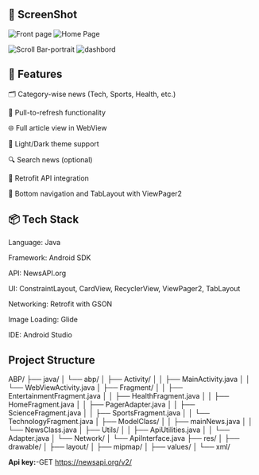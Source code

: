 ## 📸 ScreenShot 
![Front page](https://github.com/user-attachments/assets/0a7ffcad-092a-4f92-923f-e3a8df7796eb)   ![Home Page](https://github.com/user-attachments/assets/907ef6b8-2953-49ff-9a1d-884928799fd5)  

![Scroll Bar-portrait](https://github.com/user-attachments/assets/c642f5f3-cb7e-4a7f-bff3-da98660479af)     ![dashbord](https://github.com/user-attachments/assets/9115da22-c1db-4f1e-9d0a-231e8043638c)



## 📄 Features
🗂️ Category-wise news (Tech, Sports, Health, etc.)

🔄 Pull-to-refresh functionality

🌐 Full article view in WebView

🌙 Light/Dark theme support

🔍 Search news (optional)

📡 Retrofit API integration

🧭 Bottom navigation and TabLayout with ViewPager2

## 📦 Tech Stack
Language: Java

Framework: Android SDK

API: NewsAPI.org

UI: ConstraintLayout, CardView, RecyclerView, ViewPager2, TabLayout

Networking: Retrofit with GSON

Image Loading: Glide

IDE: Android Studio

## Project Structure
ABP/
├── java/
│ └── abp/
│ ├── Activity/
│ │ ├── MainActivity.java
│ │ └── WebViewActivity.java
│ ├── Fragment/
│ │ ├── EntertainmentFragment.java
│ │ ├── HealthFragment.java
│ │ ├── HomeFragment.java
│ │ ├── PagerAdapter.java
│ │ ├── ScienceFragment.java
│ │ ├── SportsFragment.java
│ │ └── TechnologyFragment.java
│ ├── ModelClass/
│ │ ├── mainNews.java
│ │ └── NewsClass.java
│ ├── Utils/
│ │ ├── ApiUtilities.java
│ │ └── Adapter.java
│ └── Network/
│ └── ApiInterface.java
├── res/
│ ├── drawable/
│ ├── layout/
│ ├── mipmap/
│ ├── values/
│ └── xml/

**Api key:**-GET https://newsapi.org/v2/











